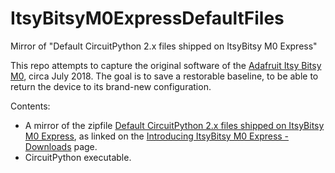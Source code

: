 # ItsyBitsyM0ExpressDefaultFiles

Mirror of "Default CircuitPython 2.x files shipped on ItsyBitsy M0 Express"

This repo attempts to capture the original software of the
[Adafruit Itsy Bitsy M0](https://www.adafruit.com/product/3727), circa July 2018.
The goal is to save a restorable baseline, to be able to return the device to its
brand-new configuration.

Contents:
* A mirror of the zipfile
[Default CircuitPython 2.x files shipped on ItsyBitsy M0 Express](https://cdn-learn.adafruit.com/assets/assets/000/054/507/original/itsybitsy_2.x_files.zip), as linked on the
[Introducing ItsyBitsy M0 Express - Downloads](https://learn.adafruit.com/introducing-itsy-bitsy-m0/downloads)
page.
* CircuitPython executable.

